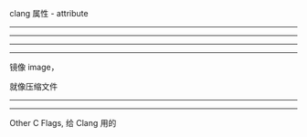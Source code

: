clang  属性 - attribute



<hr>


<hr>






<hr>


<hr>








镜像 image，

就像压缩文件





<hr>


<hr>





Other C Flags,  给 Clang 用的